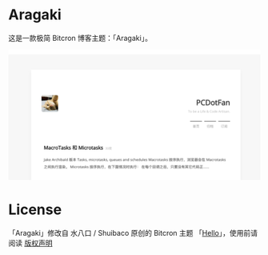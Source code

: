 # Aragaki
这是一款极简 Bitcron 博客主题：「Aragaki」。

![screenshot](screenshots/aragaki.png)

# License

「Aragaki」修改自 水八口 / Shuibaco 原创的 Bitcron 主题 「[Hello](https://github.com/shuibaco/bitcron-themes/tree/master/01%20hello)」，使用前请阅读 [版权声明](https://github.com/shuibaco/bitcron-themes)
